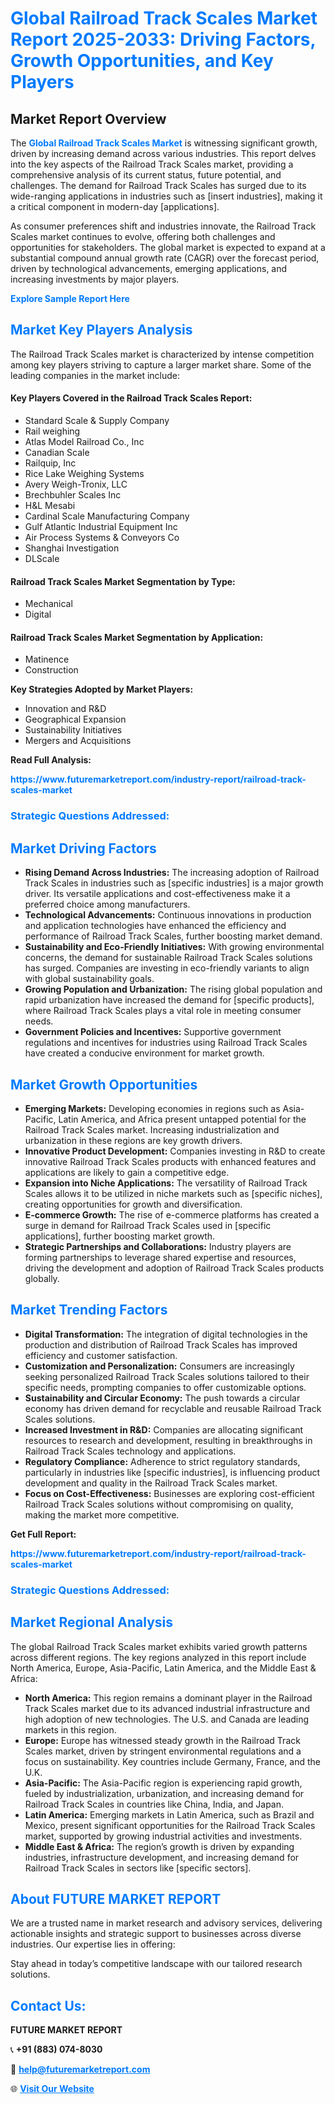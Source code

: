 <h1 style="color: #007BFF;">Global Railroad Track Scales Market Report 2025-2033: Driving Factors, Growth Opportunities, and Key Players</h1>

<section id="overview">
<h2>Market Report Overview</h2>
<p>The <a href="https://www.futuremarketreport.com/industry-report/railroad-track-scales-market" style="color: #007BFF; text-decoration: none;"><strong>Global Railroad Track Scales Market</strong></a> is witnessing significant growth, driven by increasing demand across various industries. This report delves into the key aspects of the Railroad Track Scales market, providing a comprehensive analysis of its current status, future potential, and challenges. The demand for Railroad Track Scales has surged due to its wide-ranging applications in industries such as [insert industries], making it a critical component in modern-day [applications].</p>
<p>As consumer preferences shift and industries innovate, the Railroad Track Scales market continues to evolve, offering both challenges and opportunities for stakeholders. The global market is expected to expand at a substantial compound annual growth rate (CAGR) over the forecast period, driven by technological advancements, emerging applications, and increasing investments by major players.</p>
</section>

<section id="overview">
<p><a href="https://www.futuremarketreport.com/request-sample/reportId=54904" style="color: #007BFF; text-decoration: none;"><strong>Explore Sample Report Here</strong></a></p>
</section>

<section id="key-players">
<h2 style="color: #007BFF;">Market Key Players Analysis</h2>
<p>The Railroad Track Scales market is characterized by intense competition among key players striving to capture a larger market share. Some of the leading companies in the market include:</p>
<h4>Key Players Covered in the Railroad Track Scales Report:</h4>
<ul><li>Standard Scale &amp; Supply Company</li><li>Rail weighing</li><li>Atlas Model Railroad Co., Inc</li><li>Canadian Scale</li><li>Railquip, Inc</li><li>Rice Lake Weighing Systems</li><li>Avery Weigh-Tronix, LLC</li><li>Brechbuhler Scales Inc</li><li>H&amp;L Mesabi</li><li>Cardinal Scale Manufacturing Company</li><li>Gulf Atlantic Industrial Equipment Inc</li><li>Air Process Systems &amp; Conveyors Co</li><li>Shanghai Investigation</li><li>DLScale</li></ul>
<h4>Railroad Track Scales Market Segmentation by Type:</h4>
<ul><li>Mechanical</li><li>Digital</li></ul>

<h4>Railroad Track Scales Market Segmentation by Application:</h4>
<ul><li>Matinence</li><li>Construction</li></ul>
<p><strong>Key Strategies Adopted by Market Players:</strong></p>
<ul>
<li>Innovation and R&D</li>
<li>Geographical Expansion</li>
<li>Sustainability Initiatives</li>
<li>Mergers and Acquisitions</li>
</ul>
</section>

<section>
<p><strong>Read Full Analysis: </strong></p><a href="https://www.futuremarketreport.com/industry-report/railroad-track-scales-market" style="color: #007BFF; text-decoration: none;"><strong>https://www.futuremarketreport.com/industry-report/railroad-track-scales-market</strong></a>
<h3 style="color: #007BFF;">Strategic Questions Addressed:</h3>
</section>

<section id="driving-factors">
<h2 style="color: #007BFF;">Market Driving Factors</h2>
<ul>
<li><strong>Rising Demand Across Industries:</strong> The increasing adoption of Railroad Track Scales in industries such as [specific industries] is a major growth driver. Its versatile applications and cost-effectiveness make it a preferred choice among manufacturers.</li>
<li><strong>Technological Advancements:</strong> Continuous innovations in production and application technologies have enhanced the efficiency and performance of Railroad Track Scales, further boosting market demand.</li>
<li><strong>Sustainability and Eco-Friendly Initiatives:</strong> With growing environmental concerns, the demand for sustainable Railroad Track Scales solutions has surged. Companies are investing in eco-friendly variants to align with global sustainability goals.</li>
<li><strong>Growing Population and Urbanization:</strong> The rising global population and rapid urbanization have increased the demand for [specific products], where Railroad Track Scales plays a vital role in meeting consumer needs.</li>
<li><strong>Government Policies and Incentives:</strong> Supportive government regulations and incentives for industries using Railroad Track Scales have created a conducive environment for market growth.</li>
</ul>
</section>

<section id="growth-opportunities">
<h2 style="color: #007BFF;">Market Growth Opportunities</h2>
<ul>
<li><strong>Emerging Markets:</strong> Developing economies in regions such as Asia-Pacific, Latin America, and Africa present untapped potential for the Railroad Track Scales market. Increasing industrialization and urbanization in these regions are key growth drivers.</li>
<li><strong>Innovative Product Development:</strong> Companies investing in R&D to create innovative Railroad Track Scales products with enhanced features and applications are likely to gain a competitive edge.</li>
<li><strong>Expansion into Niche Applications:</strong> The versatility of Railroad Track Scales allows it to be utilized in niche markets such as [specific niches], creating opportunities for growth and diversification.</li>
<li><strong>E-commerce Growth:</strong> The rise of e-commerce platforms has created a surge in demand for Railroad Track Scales used in [specific applications], further boosting market growth.</li>
<li><strong>Strategic Partnerships and Collaborations:</strong> Industry players are forming partnerships to leverage shared expertise and resources, driving the development and adoption of Railroad Track Scales products globally.</li>
</ul>
</section>

<section id="trending-factors">
<h2 style="color: #007BFF;">Market Trending Factors</h2>
<ul>
<li><strong>Digital Transformation:</strong> The integration of digital technologies in the production and distribution of Railroad Track Scales has improved efficiency and customer satisfaction.</li>
<li><strong>Customization and Personalization:</strong> Consumers are increasingly seeking personalized Railroad Track Scales solutions tailored to their specific needs, prompting companies to offer customizable options.</li>
<li><strong>Sustainability and Circular Economy:</strong> The push towards a circular economy has driven demand for recyclable and reusable Railroad Track Scales solutions.</li>
<li><strong>Increased Investment in R&D:</strong> Companies are allocating significant resources to research and development, resulting in breakthroughs in Railroad Track Scales technology and applications.</li>
<li><strong>Regulatory Compliance:</strong> Adherence to strict regulatory standards, particularly in industries like [specific industries], is influencing product development and quality in the Railroad Track Scales market.</li>
<li><strong>Focus on Cost-Effectiveness:</strong> Businesses are exploring cost-efficient Railroad Track Scales solutions without compromising on quality, making the market more competitive.</li>
</ul>
</section>

<section>
<p><strong>Get Full Report: </strong></p><a href="https://www.futuremarketreport.com/industry-report/railroad-track-scales-market" style="color: #007BFF; text-decoration: none;"><strong>https://www.futuremarketreport.com/industry-report/railroad-track-scales-market</strong></a>
<h3 style="color: #007BFF;">Strategic Questions Addressed:</h3>
</section>


<section id="regional-analysis">
<h2 style="color: #007BFF;">Market Regional Analysis</h2>
<p>The global Railroad Track Scales market exhibits varied growth patterns across different regions. The key regions analyzed in this report include North America, Europe, Asia-Pacific, Latin America, and the Middle East & Africa:</p>
<ul>
<li><strong>North America:</strong> This region remains a dominant player in the Railroad Track Scales market due to its advanced industrial infrastructure and high adoption of new technologies. The U.S. and Canada are leading markets in this region.</li>
<li><strong>Europe:</strong> Europe has witnessed steady growth in the Railroad Track Scales market, driven by stringent environmental regulations and a focus on sustainability. Key countries include Germany, France, and the U.K.</li>
<li><strong>Asia-Pacific:</strong> The Asia-Pacific region is experiencing rapid growth, fueled by industrialization, urbanization, and increasing demand for Railroad Track Scales in countries like China, India, and Japan.</li>
<li><strong>Latin America:</strong> Emerging markets in Latin America, such as Brazil and Mexico, present significant opportunities for the Railroad Track Scales market, supported by growing industrial activities and investments.</li>
<li><strong>Middle East & Africa:</strong> The region’s growth is driven by expanding industries, infrastructure development, and increasing demand for Railroad Track Scales in sectors like [specific sectors].</li>
</ul>
</section>

<footer>
<h2 style="color: #007BFF;">About FUTURE MARKET REPORT</h2>
<p>We are a trusted name in market research and advisory services, delivering actionable insights and strategic support to businesses across diverse industries. Our expertise lies in offering:</p>

<p>Stay ahead in today’s competitive landscape with our tailored research solutions.</p>

<h2 style="color: #007BFF;">Contact Us:</h2>
<p><strong>FUTURE MARKET REPORT</strong></p>
<p>📞 <strong>+91 (883) 074-8030</strong></p>
<p>📧 <strong><a href="mailto:help@futuremarketreport.com" style="color: #007BFF;">help@futuremarketreport.com</a></strong></p>
<p>🌐 <strong><a href="https://www.futuremarketreport.com/" style="color: #007BFF;">Visit Our Website</a></strong></p>
</footer>